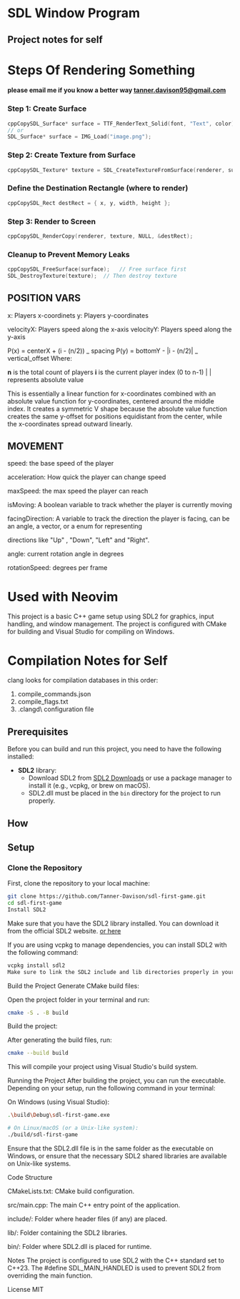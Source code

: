# SDL Window Program

## Project notes for self

# Steps Of Rendering Something

#### please email me if you know a better way <ins>tanner.davison95@gmail.com<ins>

### Step 1: Create Surface

```cpp
cppCopySDL_Surface* surface = TTF_RenderText_Solid(font, "Text", color);
// or
SDL_Surface* surface = IMG_Load("image.png");
```

### Step 2: Create Texture from Surface

```cpp
cppCopySDL_Texture* texture = SDL_CreateTextureFromSurface(renderer, surface);
```

### Define the Destination Rectangle (where to render)

```cpp
cppCopySDL_Rect destRect = { x, y, width, height };
```

### Step 3: Render to Screen

```cpp
cppCopySDL_RenderCopy(renderer, texture, NULL, &destRect);
```

### Cleanup to Prevent Memory Leaks

```cpp
cppCopySDL_FreeSurface(surface);   // Free surface first
SDL_DestroyTexture(texture);  // Then destroy texture
```

## POSITION VARS

x: Players x-coordinets
y: Players y-coordinates

velocityX: Players speed along the x-axis
velocityY: Players speed along the y-axis

P(x) = centerX + (i - (n/2)) _ spacing
P(y) = bottomY - |i - (n/2)| _ vertical_offset
Where:

**n** is the total count of players
**i** is the current player index (0 to n-1)
| | represents absolute value

This is essentially a linear function for x-coordinates combined with an absolute value function for y-coordinates,
centered around the middle index. It creates a symmetric V shape because the absolute value function creates the same y-offset for positions equidistant from the center,
while the x-coordinates spread outward linearly.

## MOVEMENT

speed: the base speed of the player

acceleration: How quick the player can change speed

maxSpeed: the max speed the player can reach

isMoving: A boolean variable to track whether the player is currently moving

facingDirection: A variable to track the direction the player is facing, can be an angle, a vector, or a enum for representing

directions like "Up" , "Down", "Left" and "Right".

angle: current rotation angle in degrees

rotationSpeed: degrees per frame

# Used with Neovim

This project is a basic C++ game setup using SDL2 for graphics, input handling, and window management. The project is configured with CMake for building and Visual Studio for compiling on Windows.

# Compilation Notes for Self

clang looks for compilation databases in this order:

1. compile_commands.json
2. compile_flags.txt
3. .clangd\ configuration file

## Prerequisites

Before you can build and run this project, you need to have the following installed:

- **SDL2** library:
  - Download SDL2 from [SDL2 Downloads](https://www.libsdl.org/download-2.0.php) or use a package manager to install it (e.g., vcpkg, or brew on macOS).
  - SDL2.dll must be placed in the `bin` directory for the project to run properly.

## How

## Setup

### Clone the Repository

First, clone the repository to your local machine:

```bash
git clone https://github.com/Tanner-Davison/sdl-first-game.git
cd sdl-first-game
Install SDL2
```

Make sure that you have the SDL2 library installed. You can download it from the official SDL2 website. [or here](https://github.com/libsdl-org/SDL/releases)

If you are using vcpkg to manage dependencies, you can install SDL2 with the following command:

```bash
vcpkg install sdl2
Make sure to link the SDL2 include and lib directories properly in your project if you're not using a package manager.
```

Build the Project
Generate CMake build files:

Open the project folder in your terminal and run:

```bash
cmake -S . -B build
```

Build the project:

After generating the build files, run:

```bash
cmake --build build
```

This will compile your project using Visual Studio's build system.

Running the Project
After building the project, you can run the executable. Depending on your setup, run the following command in your terminal:

On Windows (using Visual Studio):

```bash
.\build\Debug\sdl-first-game.exe
```

```bash
# On Linux/macOS (or a Unix-like system):
./build/sdl-first-game
```

Ensure that the SDL2.dll file is in the same folder as the executable on Windows, or ensure that the necessary SDL2 shared libraries are available on Unix-like systems.

Code Structure

CMakeLists.txt: CMake build configuration.

src/main.cpp: The main C++ entry point of the application.

include/: Folder where header files (if any) are placed.

lib/: Folder containing the SDL2 libraries.

bin/: Folder where SDL2.dll is placed for runtime.

Notes
The project is configured to use SDL2 with the C++ standard set to C++23.
The #define SDL_MAIN_HANDLED is used to prevent SDL2 from overriding the main function.

License
MIT
